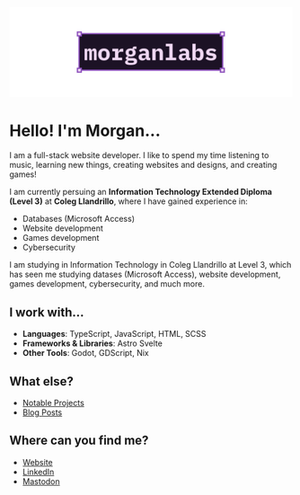 [![GitHub Profile README banner that reads "morganlabs"](./.github/assets/banner.png)](https://morganlabs.dev)

# Hello! I'm Morgan...

I am a full-stack website developer. I like to spend my time listening to
music, learning new things, creating websites and designs, and creating games!

I am currently persuing an **Information Technology Extended Diploma (Level 3)**
at **Coleg Llandrillo**, where I have gained experience in:

- Databases (Microsoft Access)
- Website development
- Games development
- Cybersecurity

I am studying in Information Technology in Coleg Llandrillo at Level 3, which
has seen me studying datases (Microsoft Access), website development, games
development, cybersecurity, and much more.

## I work with...

- **Languages**: TypeScript, JavaScript, HTML, SCSS
- **Frameworks & Libraries**: Astro Svelte
- **Other Tools**: Godot, GDScript, Nix

## What else?

- [Notable Projects](https://www.linkedin.com/in/morganlabs/details/projects)
- [Blog Posts](https://morganlabs.dev/blog)

## Where can you find me?

- [Website](https://morganlabs.dev)
- [LinkedIn](https://www.linkedin.com/in/morganlabs)
- [Mastodon](https://mastodon.social/@morganlabs)
